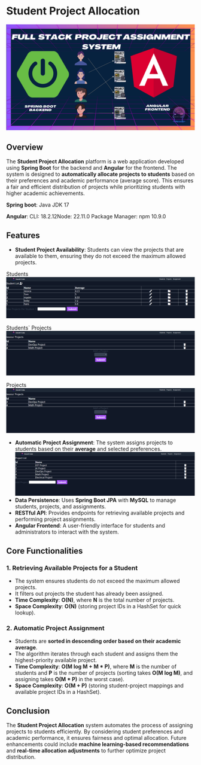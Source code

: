 # Student Project Allocation
![Timetable Example](https://github.com/smoothcoode/Image/blob/main/Project%20Assignment.png?raw=true)

## Overview
The **Student Project Allocation** platform is a web application developed using **Spring Boot** for the backend and **Angular** for the frontend. The system is designed to **automatically allocate projects to students** based on their preferences and academic performance (average score). This ensures a fair and efficient distribution of projects while prioritizing students with higher academic achievements.


**Spring boot**: Java JDK 17

**Angular**: CLI: 18.2.12Node: 22.11.0 Package Manager: npm 10.9.0


## Features
- **Student Project Availability**: Students can view the projects that are available to them, ensuring they do not exceed the maximum allowed projects.


Students
![Timetable Example](https://github.com/tayeblagha/public-Images/blob/main/13.png?raw=true)


Students` Projects
![Timetable Example](https://github.com/tayeblagha/public-Images/blob/main/14.png?raw=true)


Projects
![Timetable Example](https://github.com/tayeblagha/public-Images/blob/main/14.png?raw=true)



- **Automatic Project Assignment**: The system assigns projects to students based on their **average** and selected preferences.
![Timetable Example](https://github.com/tayeblagha/public-Images/blob/main/15.png?raw=true)
- **Data Persistence**: Uses **Spring Boot JPA** with **MySQL** to manage students, projects, and assignments.
- **RESTful API**: Provides endpoints for retrieving available projects and performing project assignments.
- **Angular Frontend**: A user-friendly interface for students and administrators to interact with the system.

## Core Functionalities
### 1. Retrieving Available Projects for a Student
- The system ensures students do not exceed the maximum allowed projects.
- It filters out projects the student has already been assigned.
- **Time Complexity**: **O(N)**, where **N** is the total number of projects.
- **Space Complexity**: **O(N)** (storing project IDs in a HashSet for quick lookup).

### 2. Automatic Project Assignment
- Students are **sorted in descending order based on their academic average**.
- The algorithm iterates through each student and assigns them the highest-priority available project.
- **Time Complexity**: **O(M log M + M * P)**, where **M** is the number of students and **P** is the number of projects (sorting takes **O(M log M)**, and assigning takes **O(M * P)** in the worst case).
- **Space Complexity**: **O(M + P)** (storing student-project mappings and available project IDs in a HashSet).

## Conclusion
The **Student Project Allocation** system automates the process of assigning projects to students efficiently. By considering student preferences and academic performance, it ensures fairness and optimal allocation. Future enhancements could include **machine learning-based recommendations** and **real-time allocation adjustments** to further optimize project distribution.

